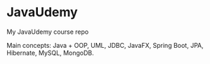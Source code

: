 # JavaUdemy
My JavaUdemy course repo

Main concepts: Java + OOP, UML, JDBC, JavaFX, Spring Boot, JPA, Hibernate, MySQL, MongoDB.
